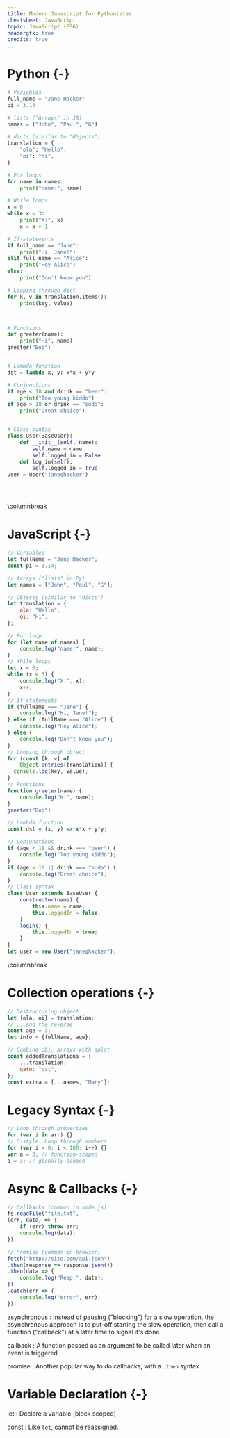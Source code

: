 ```yaml
---
title: Modern Javascript for Pythonistas
cheatsheet: JavaScript
topic: JavaScript (ES6)
headergfx: true
credits: true
...
```


# Python {-}

```python
# Variables
full_name = "Jane Hacker"
pi = 3.14

# lists ("Arrays" in JS)
names = ["John", "Paul", "G"]

# dicts (similar to "Objects")
translation = {
    "ola": "Hello",
    "oi": "hi",
}

# For loops
for name in names:
    print("name:", name)

# While loops
x = 0
while x < 3:
    print("X:", x)
    x = x + 1

# If-statements
if full_name == "Jane":
    print("Hi, Jane!")
elif full_name == "Alice":
    print("Hey Alice")
else:
    print("Don't know you")

# Looping through dict
for k, v in translation.items():
    print(key, value)



# Functions
def greeter(name):
    print("Hi", name)
greeter("Bob")


# Lambda function
dst = lambda x, y: x*x + y*y

# Conjunctions
if age < 18 and drink == "beer":
    print("Too young kiddo")
if age > 18 or drink == "soda":
    print("Great choice")


# Class syntax
class User(BaseUser):
    def __init__(self, name):
        self.name = name
        self.logged_in = False
    def log_in(self):
        self.logged_in = True
user = User("janeqhacker")





```



























\columnbreak

# JavaScript {-}

```javascript
// Variables
let fullName = "Jane Hacker";
const pi = 3.14;

// Arrays ("lists" in Py)
let names = ["John", "Paul", "G"];

// Objects (similar to "dicts")
let translation = {
    ola: "Hello",
    oi: "Hi",
};

// For loop
for (let name of names) {
    console.log("name:", name);
}
// While loops
let x = 0;
while (x < 3) {
    console.log("X:", x);
    x++;
}
// If-statements
if (fullName === "Jane") {
    console.log("Hi, Jane!");
} else if (fullName === "Alice") {
    console.log("Hey Alice");
} else {
    console.log("Don't know you");
}
// Looping through object
for (const [k, v] of
    Object.entries(translation)) {
  console.log(key, value);
}
// Functions
function greeter(name) {
    console.log("Hi", name);
}
greeter("Bob")

// Lambda function
const dst = (x, y) => x*x + y*y;

// Conjunctions
if (age < 18 && drink === "beer") {
    console.log("Too young kiddo");
}
if (age > 18 || drink === "soda") {
    console.log("Great choice");
}
// Class syntax
class User extends BaseUser {
    constructor(name) {
        this.name = name;
        this.loggedIn = false;
    }
    logIn() {
        this.loggedIn = true;
    }
}
let user = new User("janeqhacker");
```


\columnbreak


# Collection operations {-}

```javascript
// Destructuring object
let {ola, oi} = translation;
// ...and the reverse
const age = 3;
let info = {fullName, age};

// Combine obj, arrays with splat
const addedTranslations = {
    ...translation, 
    gato: "cat",
};
const extra = [...names, "Mary"];
```

<!--
// Arrow functions with block
const greeter = (name) => {
    console.log("Hi", name);
};
-->



#  Legacy Syntax {-}

```javascript
// Loop through properties
for (var i in arr) {}
// C-style: Loop through numbers
for (var i = 0; i < 100; i++) {}
var a = 3; // function-scoped
a = 3; // globally scoped
```



# Async & Callbacks {-}

```javascript
// Callbacks (common in node.js)
fs.readFile("file.txt",
(err, data) => {
    if (err) throw err;
    console.log(data);
});

// Promise (common in browser)
fetch("http://site.com/api.json")
.then(response => response.json())
.then(data => {
    console.log("Resp:", data);
})
.catch(err => {
    console.log("error", err);
});
```

asynchronous
:   Instead of pausing ("blocking") for a slow operation, the asynchronous
approach is to put-off starting the slow operation, then call a function
("callback") at a later time to signal it's done

callback
:   A function passed as an argument to be called later when an event is
triggered

promise
:   Another popular way to do callbacks, with a `.then` syntax

# Variable Declaration {-}

let
:   Declare a variable (block scoped)

const
:   Like `let`, cannot be reassigned.
